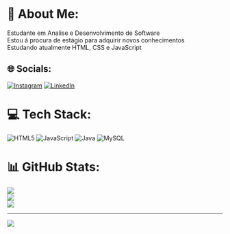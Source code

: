 # 💫 About Me:
Estudante em Analise e Desenvolvimento de Software <br>Estou á procura de estágio para adquirir novos conhecimentos<br>Estudando atualmente HTML, CSS e JavaScript <br>


## 🌐 Socials:
[![Instagram](https://img.shields.io/badge/Instagram-%23E4405F.svg?logo=Instagram&logoColor=white)](https://instagram.com/https://www.instagram.com/le.ozin?igsh=OW1jZWt0ZGV5N202) [![LinkedIn](https://img.shields.io/badge/LinkedIn-%230077B5.svg?logo=linkedin&logoColor=white)](https://linkedin.com/in/www.linkedin.com/in/leonardo-prado-amarilla-761511178) 

# 💻 Tech Stack:
![HTML5](https://img.shields.io/badge/html5-%23E34F26.svg?style=for-the-badge&logo=html5&logoColor=white) ![JavaScript](https://img.shields.io/badge/javascript-%23323330.svg?style=for-the-badge&logo=javascript&logoColor=%23F7DF1E) ![Java](https://img.shields.io/badge/java-%23ED8B00.svg?style=for-the-badge&logo=openjdk&logoColor=white) ![MySQL](https://img.shields.io/badge/mysql-4479A1.svg?style=for-the-badge&logo=mysql&logoColor=white)
# 📊 GitHub Stats:
![](https://github-readme-stats.vercel.app/api?username=AmarilLEO759&theme=cobalt&hide_border=false&include_all_commits=false&count_private=false)<br/>
![](https://github-readme-streak-stats.herokuapp.com/?user=AmarilLEO759&theme=cobalt&hide_border=false)<br/>
![](https://github-readme-stats.vercel.app/api/top-langs/?username=AmarilLEO759&theme=cobalt&hide_border=false&include_all_commits=false&count_private=false&layout=compact)

---
[![](https://visitcount.itsvg.in/api?id=AmarilLEO759&icon=0&color=0)](https://visitcount.itsvg.in)

<!-- Proudly created with GPRM ( https://gprm.itsvg.in ) -->
